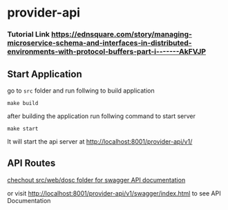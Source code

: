 # provider-api

### Tutorial Link https://ednsquare.com/story/managing-microservice-schema-and-interfaces-in-distributed-environments-with-protocol-buffers-part-i-------AkFVJP 

## Start Application
go to `src` folder and run follwing to build application
```
make build 
```

after building the application run follwing command to start server
```
make start
```
It will start the api server at [http://localhost:8001/provider-api/v1/](http://localhost:8001/provider-api/v1/)

## API Routes
[chechout src/web/dosc folder for swagger API documentation](https://github.com/gufranmirza/provider-microservice/tree/master/src/web/docs)

or visit [http://localhost:8001/provider-api/v1/swagger/index.html](http://localhost:8001/provider-api/v1/swagger/index.html) to see API Documentation
